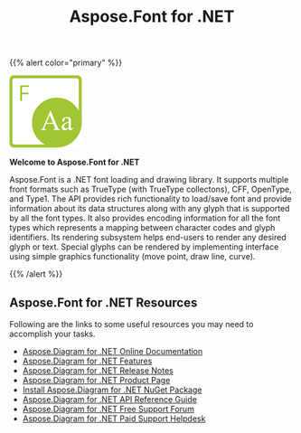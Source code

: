 ﻿---
title: Aspose.Font for .NET
type: docs
weight: 10
url: /net/
is_root: true
---

{{% alert color="primary" %}}

![todo:image_alt_text](home_1.png)

**Welcome to Aspose.Font for .NET**

Aspose.Font is a .NET font loading and drawing library. It supports multiple front formats such as TrueType (with TrueType collectons), CFF, OpenType, and Type1. The API provides rich functionality to load/save font and provide information about its data structures along with any glyph that is supported by all the font types. It also provides encoding information for all the font types which represents a mapping between character codes and glyph identifiers. Its rendering subsystem helps end-users to render any desired glyph or text. Special glyphs can be rendered by implementing interface using simple graphics functionality (move point, draw line, curve).

{{% /alert %}}
## **Aspose.Font for .NET Resources**
Following are the links to some useful resources you may need to accomplish your tasks.

- [Aspose.Diagram for .NET Online Documentation](/font/net/)
- [Aspose.Diagram for .NET Features](/font/net/product-overview/#productoverview-richfeatures)
- [Aspose.Diagram for .NET Release Notes](/font/net/release-notes/)
- [Aspose.Diagram for .NET Product Page](https://products.aspose.com/font/net)
- [Install Aspose.Diagram for .NET NuGet Package](https://www.nuget.org/packages/Aspose.Diagram/)
- [Aspose.Diagram for .NET API Reference Guide](https://apireference.aspose.com/net/font)
- [Aspose.Diagram for .NET Free Support Forum](https://forum.aspose.com/c/font)
- [Aspose.Diagram for .NET Paid Support Helpdesk](https://helpdesk.aspose.com/)
